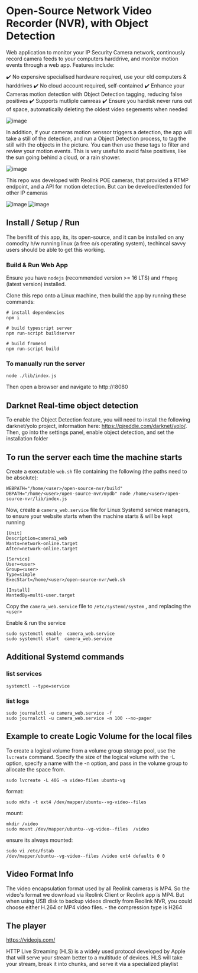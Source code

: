 


#  Open-Source Network Video Recorder (NVR), with Object Detection

Web application to monitor your IP Security Camera network, continously record camera feeds to your computers harddrive, and monitor motion events through a web app. Features include:

  :heavy_check_mark:  No expensive specialised hardware required, use your old computers & harddrives
  :heavy_check_mark:  No cloud account required, self-contained
  :heavy_check_mark:  Enhance your Cameras motion detection with Object Detection tagging, reducing false positives
  :heavy_check_mark:  Supports mutliple camreas
  :heavy_check_mark:  Ensure you hardisk never runs out of space, automatically deleting the oldest video segements when needed 

![image](./assets/wenui.png)

In addition, if your cameras motion senssor triggers a detection, the app will take a still of the detection, and run a Object Detection process, to tag the still with the objects in the picture.  You can then use these tags to filter and review your motion events.  This is very useful to avoid false positives, like the sun going behind a cloud, or a rain shower.

![image](./assets/objectdetection.png)

This repo was developed with Reolink POE cameras, that provided a RTMP endpoint, and a API for motion detection. But can be develoed/extended for other IP cameras

![image](./assets/settings2a.png)  ![image](./assets/settings1a.png)

## Install / Setup / Run

The benifit of this app, its, its open-source, and it can be installed on any comodity h/w running linux (a free o/s operating system), techincal savvy users should be able to get this working.


### Build & Run Web App

Ensure you have `nodejs` (recommended version >= 16 LTS) and `ffmpeg` (latest version) installed.

Clone this repo onto a Linux machine, then build the app by running these commands: 


```
# install dependencies
npm i

# build typescript server
npm run-script buildserver

# build fromend
npm run-script build
```

### To manually run the server

```
node ./lib/index.js
```

Then open a browser and navigate to http://<hostname>:8080


## Darknet Real-time object detection

To enable the Object Detection feature, you will  need to install the following darknet/yolo project, information here: https://pjreddie.com/darknet/yolo/.  Then, go into the settings panel, enable object detection, and set the installation folder


## To run the server each time the machine starts

Create a executable `web.sh` file containing the following (the paths need to be absolute):

```
WEBPATH="/home/<user>/open-source-nvr/build" DBPATH="/home/<user>/open-source-nvr/mydb" node /home/<user>/open-source-nvr/lib/index.js
```

Now, create a `camera_web.service` file for Linux Systemd service managers, to ensure your website starts when the machine starts & will be kept running

```
[Unit]
Description=camera1_web
Wants=network-online.target
After=network-online.target

[Service]
User=<user>
Group=<user>
Type=simple
ExecStart=/home/<user>/open-source-nvr/web.sh

[Install]
WantedBy=multi-user.target
```

Copy the `camera_web.service` file to `/etc/systemd/system` , and replacing the `<user>`

Enable & run the service

```
sudo systemctl enable  camera_web.service
sudo systemctl start  camera_web.service
```


## Additional Systemd commands

### list services
```
systemctl --type=service
```
### list logs
```
sudo journalctl -u camera_web.service -f
sudo journalctl -u camera_web.service -n 100 --no-pager
```




## Example to create Logic Volume for the local files 

To create a logical volume from a volume group storage pool, use the ```lvcreate``` command. Specify the size of the logical volume with the -L option, specify a name with the -n option, and pass in the volume group to allocate the space from.

```
sudo lvcreate -L 40G -n video-files ubuntu-vg
```

format:
```
sudo mkfs -t ext4 /dev/mapper/ubuntu--vg-video--files
```

mount:

```
mkdir /video
sudo mount /dev/mapper/ubuntu--vg-video--files  /video
```

ensure its always mounted:
```
sudo vi /etc/fstab
/dev/mapper/ubuntu--vg-video--files /video ext4 defaults 0 0
```



## Video Format Info

The video encapsulation format used by all Reolink cameras is MP4. So the video's format we download via Reolink Client or Reolink app is MP4. But when using USB disk to backup videos directly from Reolink NVR, you could choose either H.264 or MP4 video files. - the compression type is H264


## The player

https://videojs.com/


HTTP Live Streaming (HLS) is a widely used protocol developed by Apple that will serve your stream better to a multitude of devices. HLS will take your stream, break it into chunks, and serve it via a specialized playlist



